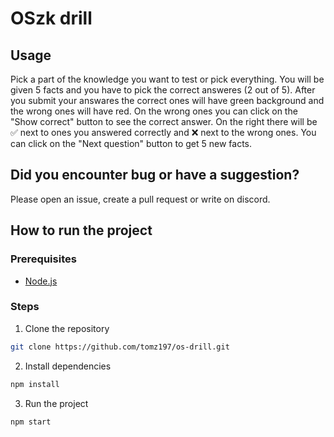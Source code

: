 # OSzk drill

## Usage

Pick a part of the knowledge you want to test or pick everything. You will be given 5 facts and you have to pick the correct answeres (2 out of 5). After you submit your answares the correct ones will have green background and the wrong ones will have red. On the wrong ones you can click on the "Show correct" button to see the correct answer. On the right there will be ✅ next to ones you answered correctly and ❌ next to the wrong ones. You can click on the "Next question" button to get 5 new facts.

## Did you encounter bug or have a suggestion?

Please open an issue, create a pull request or write on discord.

## How to run the project

### Prerequisites

- [Node.js](https://nodejs.org/en/download/package-manager/current)

### Steps

1. Clone the repository
```bash
git clone https://github.com/tomz197/os-drill.git
```
2. Install dependencies
```bash
npm install
```
3. Run the project
```bash
npm start
```

